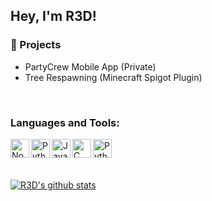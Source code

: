 ## Hey, I'm R3D!

### 📓 Projects
- PartyCrew Mobile App (Private)
- Tree Respawning (Minecraft Spigot Plugin)
<br/>

### Languages and Tools:
<a> <img align="left" alt="NodeJS" width="30px" src="https://cdn.jsdelivr.net/gh/devicons/devicon/icons/nodejs/nodejs-original.svg"/> </a>
<a> <img align="left" alt="Python" width="30px" src="https://cdn.jsdelivr.net/gh/devicons/devicon/icons/php/php-original.svg"/> </a>
<a> <img align="left" alt="Java" width="30px" src="https://cdn.jsdelivr.net/gh/devicons/devicon/icons/java/java-original.svg"/> </a>
<a> <img align="left" alt="C" width="30px" src="https://cdn.jsdelivr.net/gh/devicons/devicon/icons/c/c-original.svg"/> </a>
<a> <img align="left" alt="Python" width="30px" src="https://cdn.jsdelivr.net/gh/devicons/devicon/icons/python/python-original.svg"/> </a>

<br/>
<br/>
<br/>

[![R3D's github stats](https://github-readme-stats.vercel.app/api?username=R3DActual&include_all_commits=true&count_private=true&show_icons=true&line_height=20&title_color=FFFFFF&icon_color=FFFFFF&text_color=FFFFFF&bg_color=0D1117)](https://github.com/R3DActual/github-readme-stats)
